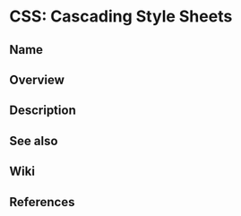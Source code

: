 # CSS: Cascading Style Sheets

## Name

## Overview

## Description

## See also

## Wiki

## References
